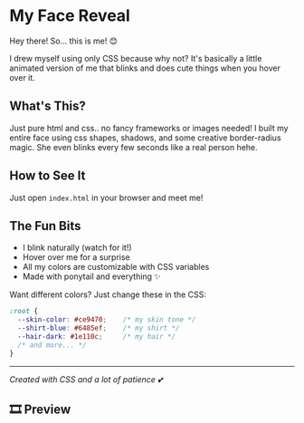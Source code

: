 # My Face Reveal

Hey there! So... this is me! 😊 

I drew myself using only CSS because why not? It's basically a little animated version of me that blinks and does cute things when you hover over it.

## What's This?

Just pure html and css.. no fancy frameworks or images needed! I built my entire face using css shapes, shadows, and some creative border-radius magic. She even blinks every few seconds like a real person hehe.

## How to See It

Just open `index.html` in your browser and meet me! 

## The Fun Bits

- I blink naturally (watch for it!)
- Hover over me for a surprise
- All my colors are customizable with CSS variables
- Made with ponytail and everything ✨

Want different colors? Just change these in the CSS:

```css
:root {
  --skin-color: #ce9470;    /* my skin tone */
  --shirt-blue: #6485ef;    /* my shirt */
  --hair-dark: #1e110c;     /* my hair */
  /* and more... */
}
```

---

*Created with CSS and a lot of patience 💕*

## 🎞️ Preview
